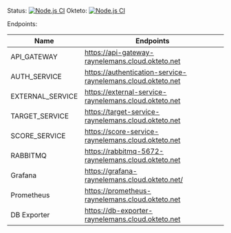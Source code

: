 Status:
[![Node.js CI](https://github.com/RayNelemans/devops/actions/workflows/node.js.yml/badge.svg)](https://github.com/RayNelemans/devops/actions/workflows/node.js.yml)
Okteto:
[![Node.js CI](https://github.com/RayNelemans/devops/actions/workflows/okteto.yml/badge.svg)](https://github.com/RayNelemans/devops/actions/workflows/okteto.yml)

Endpoints:

 Name | Endpoints |
| ------ | ------ |
| API_GATEWAY | https://api-gateway-raynelemans.cloud.okteto.net |
| AUTH_SERVICE | https://authentication-service-raynelemans.cloud.okteto.net |
| EXTERNAL_SERVICE | https://external-service-raynelemans.cloud.okteto.net |
| TARGET_SERVICE | https://target-service-raynelemans.cloud.okteto.net |
| SCORE_SERVICE | https://score-service-raynelemans.cloud.okteto.net |
| RABBITMQ | https://rabbitmq-5672-raynelemans.cloud.okteto.net |
| Grafana | https://grafana-raynelemans.cloud.okteto.net/ |
| Prometheus | https://prometheus-raynelemans.cloud.okteto.net |
| DB Exporter | https://db-exporter-raynelemans.cloud.okteto.net |
